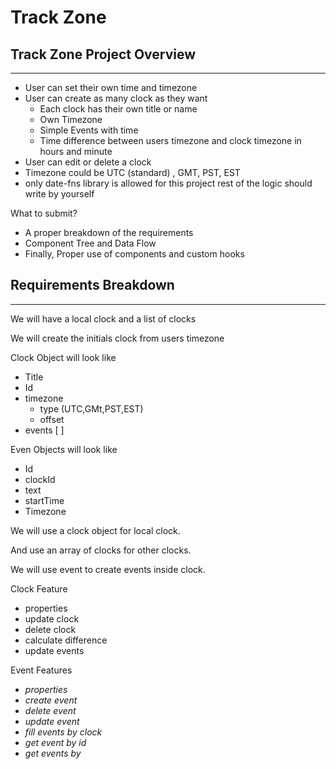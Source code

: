 # Track Zone

## Track Zone Project Overview

---

- User can set their own time and timezone
- User can create as many clock as they want
    - Each clock has their own title  or name
    - Own Timezone
    - Simple Events with time
    - Time difference between users timezone and clock timezone in hours and minute
- User can edit or delete a clock
- Timezone could be UTC (standard) , GMT, PST, EST
- only date-fns library is allowed for this project rest of the logic should write by yourself

What to submit?

- A proper breakdown of the requirements
- Component Tree and Data Flow
- Finally, Proper use of components and custom hooks

## Requirements Breakdown

---

We will have a local clock and a list of clocks

We will create the initials clock from users timezone

Clock Object will look like

- Title
- Id
- timezone
    - type (UTC,GMt,PST,EST)
    - offset
- events  [ ]

Even Objects will look like

- Id
- clockId
- text
- startTime
- Timezone

We will use a clock object for local clock.

And use an array of clocks for other clocks.

We will use event to create events inside clock.

Clock Feature

- properties
- update clock
- delete clock
- calculate difference
- update events

Event Features

- *properties*
- *create event*
- *delete event*
- *update event*
- *fill events by clock*
- *get event by id*
- *get events by*